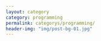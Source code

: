 ```yaml
---
layout: category
category: programming
permalink: categorys/programming/
header-img: "img/post-bg-01.jpg"
---
```

